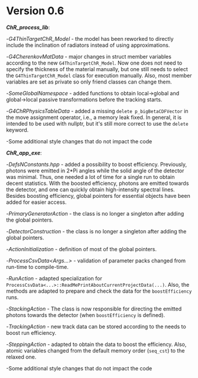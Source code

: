 # Version 0.6

***ChR_process_lib***:

-*G4ThinTargetChR_Model* - the model has been reworked to directly include
the inclination of radiators instead of using approximations.

-*G4CherenkovMatData* - major changes in struct member variables according
to the new `G4ThinTargetChR_Model`. Now one does not need to specify the
thickness of the material manually, but one still needs to select the
`G4ThinTargetChR_Model` class for execution manually. Also, most member
variables are set as private so only friend classes can change them.

-*SomeGlobalNamespace* - added functions to obtain local->global and
global->local passive transformations before the tracking starts.

-*G4ChRPhysicsTableData* - added a missing `delete p_bigBetaCDFVector`
in the move assignment operator, i.e., a memory leak fixed. In general,
it is intended to be used with nullptr, but it's still more correct
to use the `delete` keyword.

-Some additional style changes that do not impact the code

***ChR_app_exe***:

-*DefsNConstants.hpp* - added a possibility to boost efficiency. Previously,
photons were emitted in 2*Pi angles while the solid angle of the detector was
minimal. Thus, one needed a lot of time for a single run to obtain decent
statistics. With the boosted efficiency, photons are emitted towards the
detector, and one can quickly obtain high-intensity spectral lines.
Besides boosting efficiency, global pointers for essential objects have been
added for easier access.

-*PrimaryGeneratorAction* - the class is no longer a singleton after adding
the global pointers.

-*DetectorConstruction* - the class is no longer a singleton after adding
the global pointers.

-*ActionInitialization* - definition of most of the global pointers.

-*ProcessCsvData<Args...>* - validation of parameter packs changed from run-time
to compile-time.

-*RunAction* - adapted specialization for `ProcessCsvData<...>::ReadMePrintAboutCurrentProjectData(...)`.
Also, the methods are adapted to prepare and check the data for the `boostEfficiency`
runs.

-*StackingAction* - The class is now responsible for directing the emitted photons
towards the detector (when `boostEfficiency` is defined).

-*TrackingAction* - new track data can be stored according to the needs to
boost run efficiency.

-*SteppingAction* - adapted to obtain the data to boost the efficiency.
Also, atomic variables changed from the default memory order (`seq_cst`) to
the relaxed one.

-Some additional style changes that do not impact the code